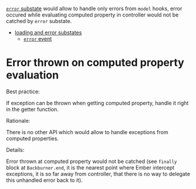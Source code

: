 [`error` substate][substates] would allow to handle only errors from `model` hooks, error occured while evaluating computed property in controller would not be catched by `error` substate.

* [loading and error substates](http://guides.emberjs.com/v1.12.0/routing/loading-and-error-substates/)
  * [`error` event](http://emberjs.com/api/classes/Ember.Route.html#event_error)

[substates]: http://guides.emberjs.com/v2.1.0/routing/loading-and-error-substates/

# Error thrown on computed property evaluation

Best practice:

If exception can be thrown when getting computed property, handle it right in the getter function.

Rationale:

There is no other API which would allow to handle exceptions from computed properties.

Details:

Error thrown at computed property would not be catched (see `finally` block at `Backburner.end`, it is the nearest point where Ember intercept exceptions, it is so far away from controller, that there is no way to delegate this unhandled error back to it).
